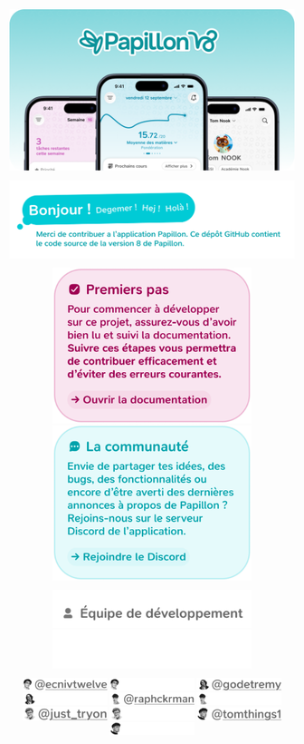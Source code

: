 <img src=".github/assets/header.png" alt="Papillon"/>
<p align="middle">
  <img src=".github/assets/header_container.png" alt="Bonjour ! Merci de contribuer a l’application Papillon. Ce dépôt GitHub contient le code source de la   version 8 de Papillon." width="700"/>
</p>

<p align="middle">
  <a href="https://docs.papillon.bzh"><img src=".github/assets/contribute_box.png" alt="Pour commencer à développer sur ce projet, assurez-vous d’avoir bien lu et suivi la documentation. Suivre ces étapes vous permettra de contribuer efficacement et d’éviter des erreurs courantes." width="350"/></a>
  <a href="https://discord.gg/wVKWBRTbfh"><img src=".github/assets/community_box.png" alt="Envie de partager tes idées, des bugs, des fonctionnalités ou encore d’être averti des dernières annonces à propos de Papillon ? Rejoins-nous sur le serveur Discord de l’application." width="350"/></a>
</p>

<p align="middle">
  <img src=".github/assets/team/team_light.png#gh-light-mode-only" alt="Équipe de développement" width="350"/>
  <img src=".github/assets/team/team_dark.png#gh-dark-mode-only" alt="Équipe de développement" width="350"/>
</p>

<p align="middle">
  <a href="mailto:vince@papillon.bzh?papillon=#gh-light-mode-only"><img src=".github/assets/team/vince_light.png" alt="Vince" width="150"/></a>
  <a href="mailto:vince@papillon.bzh?papillon=#gh-dark-mode-only"><img src=".github/assets/team/vince_dark.png" alt="Vince" width="150"/></a>
  <a href="mailto:godetremy@papillon.bzh?papillon=#gh-light-mode-only"><img src=".github/assets/team/remy_light.png" alt="Rémy" width="150"/></a>
  <a href="mailto:godetremy@papillon.bzh?papillon=#gh-dark-mode-only"><img src=".github/assets/team/remy_dark.png" alt="Rémy" width="150"/></a>
  <a href="mailto:raphael@papillon.bzh?papillon=#gh-light-mode-only"><img src=".github/assets/team/raph_light.png" alt="Raphael" width="150"/></a>
  <a href="mailto:raphael@papillon.bzh?papillon=#gh-dark-mode-only"><img src=".github/assets/team/raph_dark.png" alt="Raphael" width="150"/></a>
  <a href="mailto:lucas@papillon.bzh?papillon=#gh-light-mode-only"><img src=".github/assets/team/lucas_light.png" alt="Lucas" width="150"/></a>
  <a href="mailto:lucas@papillon.bzh?papillon=#gh-dark-mode-only"><img src=".github/assets/team/lucas_dark.png" alt="Lucas" width="150"/></a>
  <a href="mailto:tom@papillon.bzh?papillon=#gh-light-mode-only"><img src=".github/assets/team/tom_light.png" alt="Tom" width="150"/></a>
  <a href="mailto:tom@papillon.bzh?papillon=#gh-dark-mode-only"><img src=".github/assets/team/tom_dark.png" alt="Tom" width="150"/></a>
</p>

